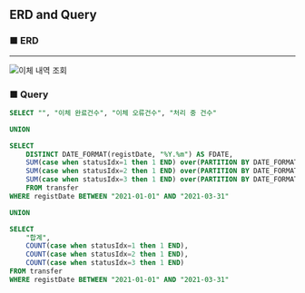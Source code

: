 ## ERD and Query

### ■ ERD
---------------------------------------
<img src="../img/erd.png" alt="이체 내역 조회" size="width:90%"/>

### ■ Query
```sql
SELECT "", "이체 완료건수", "이체 오류건수", "처리 중 건수"

UNION

SELECT
    DISTINCT DATE_FORMAT(registDate, "%Y.%m") AS FDATE,
    SUM(case when statusIdx=1 then 1 END) over(PARTITION BY DATE_FORMAT(registDate, "%Y.%m")) s1,
    SUM(case when statusIdx=2 then 1 END) over(PARTITION BY DATE_FORMAT(registDate, "%Y.%m")) s2,
    SUM(case when statusIdx=3 then 1 END) over(PARTITION BY DATE_FORMAT(registDate, "%Y.%m")) s3
    FROM transfer
WHERE registDate BETWEEN "2021-01-01" AND "2021-03-31"

UNION

SELECT
    "합계",
    COUNT(case when statusIdx=1 then 1 END),
    COUNT(case when statusIdx=2 then 1 END),
    COUNT(case when statusIdx=3 then 1 END)
FROM transfer
WHERE registDate BETWEEN "2021-01-01" AND "2021-03-31"
```